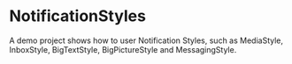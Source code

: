 # NotificationStyles
A demo project shows how to user Notification Styles, such as MediaStyle, InboxStyle, BigTextStyle, BigPictureStyle and MessagingStyle.
